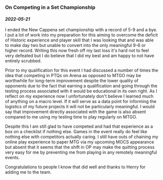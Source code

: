### On Competing in a Set Championship

#### _2022-05-21_


I ended the New Cappena set championship with a record of 5-9 and a bye. I put a lot of work into my preparation for this aiming to overcome the deficit of Historic experience and player skill that I was looking that and was able to make day two but unable to convert into the only meaningful 9-6 or higher record. Writing this now fresh off my last loss it's hard not to feel very defeated but I do believe that I did my best and am happy to not have entirely scrubbed.

Prior to my qualification for this event I had discussed a number of times the idea that competing in PTQs on Arena as opposed to MTGO may be worthwhile for long-term improvement despite the lower quality of opponents due to the fact that earning a qualification and going through the testing process associated with it would be educational in its own right. As I reflect on my experience now I unfortunately don't believe I learned much of anything on a macro level. If it will serve as a data point for informing the logistics of my future projects it will not be particularly meaningful. I would say that improvement directly associated with the game is also absent compared to me using my testing time to play regularly on MTGO.

Despite this I am still glad to have competed and had that experience as a box on a checklist if nothing else. Games in the event really do feel like nothing else with competitors actually caring. I still have outs of chaining my online play experience to paper MTG via my upcoming MOCS appearance but absent that it seems that the shift in OP may make the quitting process very easy for me by preventing me from playing in any remotely meaningful events.

Congratulations to people I know that did well and thanks to Henry for adding me to the team.